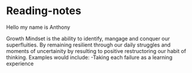 # Reading-notes

Hello my name is Anthony

Growth Mindset is the ability to identify, mangage and conquer our superfluities. By remaining resilient through our daily struggles and moments of uncertainity by resulting to positive restructoring our habit of thinking. Examples would include:
-Taking each failure as a learning experience



